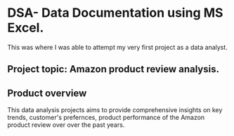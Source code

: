 # DSA- Data Documentation using MS Excel.
This was where I was able to attempt my very first project as a data analyst.

## Project topic: Amazon product review analysis.

## Product overview
This data analysis projects aims to provide comprehensive insights on key trends, customer's prefernces, product performance of the Amazon product review over over the past years. 
